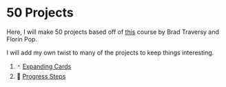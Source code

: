 # 50 Projects

Here, I will make 50 projects based off of [this](https://www.udemy.com/course/50-projects-50-days/) course by Brad Traversy and Florin Pop. 

I will add my own twist to many of the projects to keep things interesting. 

1. 🃏 [Expanding Cards](https://graysonlee123.github.io/50-projects/expanding-cards/)
2. 🔢 [Progress Steps](https://graysonlee123.github.io/50-projects/progress-steps)